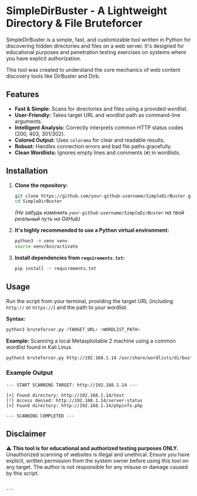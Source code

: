 # SimpleDirBuster - A Lightweight Directory & File Bruteforcer

SimpleDirBuster is a simple, fast, and customizable tool written in Python for discovering hidden directories and files on a web server. It's designed for educational purposes and penetration testing exercises on systems where you have explicit authorization.

This tool was created to understand the core mechanics of web content discovery tools like DirBuster and Dirb.

## Features

-   **Fast & Simple:** Scans for directories and files using a provided wordlist.
-   **User-Friendly:** Takes target URL and wordlist path as command-line arguments.
-   **Intelligent Analysis:** Correctly interprets common HTTP status codes (200, 403, 301/302).
-   **Colored Output:** Uses `colorama` for clear and readable results.
-   **Robust:** Handles connection errors and bad file paths gracefully.
-   **Clean Wordlists:** Ignores empty lines and comments (`#`) in wordlists.

## Installation

1.  **Clone the repository:**
    ```bash
    git clone https://github.com/your-github-username/SimpleDirBuster.git
    cd SimpleDirBuster
    ```
    *(Не забудь изменить `your-github-username/SimpleDirBuster` на твой реальный путь на GitHub)*

2.  **It's highly recommended to use a Python virtual environment:**
    ```bash
    python3 -m venv venv
    source venv/bin/activate
    ```

3.  **Install dependencies from `requirements.txt`:**
    ```bash
    pip install -r requirements.txt
    ```

## Usage

Run the script from your terminal, providing the target URL (including `http://` or `https://`) and the path to your wordlist.

**Syntax:**
```bash
python3 bruteforcer.py <TARGET_URL> <WORDLIST_PATH>
```

**Example:**
Scanning a local Metasploitable 2 machine using a common wordlist found in Kali Linux.
```bash
python3 bruteforcer.py http://192.168.1.14 /usr/share/wordlists/dirbuster/directory-list-2.3-small.txt
```

### Example Output

```
--- START SCANNING TARGET: http://192.168.1.14 ---

[+] Found directory: http://192.168.1.14/test
[!] Access denied: http://192.168.1.14/server-status
[+] Found directory: http://192.168.1.14/phpinfo.php

--- SCANNING COMPLETED ---
```

## Disclaimer

⚠️ **This tool is for educational and authorized testing purposes ONLY.** Unauthorized scanning of websites is illegal and unethical. Ensure you have explicit, written permission from the system owner before using this tool on any target. The author is not responsible for any misuse or damage caused by this script.
```

---
